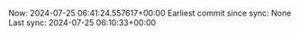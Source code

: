 Now: 2024-07-25 06:41:24.557617+00:00 Earliest commit since sync: None Last sync: 2024-07-25 06:10:33+00:00
